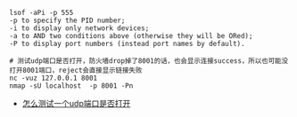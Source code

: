 ```shell
lsof -aPi -p 555
-p to specify the PID number;
-i to display only network devices;
-a to AND two conditions above (otherwise they will be ORed);
-P to display port numbers (instead port names by default).

# 测试udp端口是否打开，防火墙drop掉了8001的话，也会显示连接success，所以也可能没打开8001端口，reject会直接显示链接失败
nc -vuz 127.0.0.1 8001 
nmap -sU localhost  -p 8001 -Pn
```

* [怎么测试一个udp端口是否打开](https://www.sysctl.me/2020/04/11/Networking/How-to-testing-UDP-port/)
